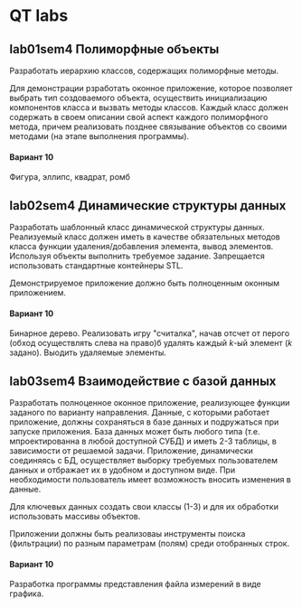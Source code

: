 # QT labs
## lab01sem4 Полиморфные объекты
Разработать иерархию классов, содержащих полиморфные методы.

Для демонстрации рзработать оконное приложение, которое позволяет выбрать тип
создоваемого объекта, осуществить инициализацию компонентов класса и вызвать
методы классов. Каждый класс должен содержать в своем описании свой аспект
каждого полиморфного метода, причем реализовать позднее связывание объектов
со своими методами (на этапе выполнения программы).

#### Вариант 10

Фигура, эллипс, квадрат, ромб

## lab02sem4 Динамические структуры данных
Разработать шаблонный класс динамической структуры данных. Реализуемый класс
должен иметь в качестве обязательных методов класса функции удаления/добавления
элемента, вывод элементов. Используя объекты выполнить требуемое задание.
Запрещается использовать стандартные контейнеры STL.

Демонстрируемое приложение должно быть полноценным оконным приложением.

#### Вариант 10

Бинарное дерево. Реализовать игру "считалка", начав отсчет от перого (обход
осуществлять слева на право)б удалять каждый *k*-ый элемент (*k* задано).
Выодить удаляемые элементы.

## lab03sem4 Взаимодействие с базой данных

Разработать полноценное оконное приложение, реализующее функции заданого по
варианту направления. Данные, с которыми работает приложение, должны сохраняться
в базе данных и подружаться при запуске приложения. База данных может быть
любого типа (т.е. мпроектированна в любой доступной СУБД) и иметь 2-3 таблицы,
в зависимости от решаемой задачи. Приложение, динамически соединяясь с БД,
осуществляет выборку требуемых пользователем данных и отбражает их в удобном и
доступном виде. При необходимости пользователь имеет возможность вносить
изменения в данные.

Для ключевых данных создать свои классы (1-3) и для их обработки использовать
массивы объектов.

Приложении должны быть реализоваы инструменты поиска (фильтрации) по разным
параметрам (полям) среди отобранных строк.

#### Вариант 10

Разработка программы представления файла измерений в виде графика.
